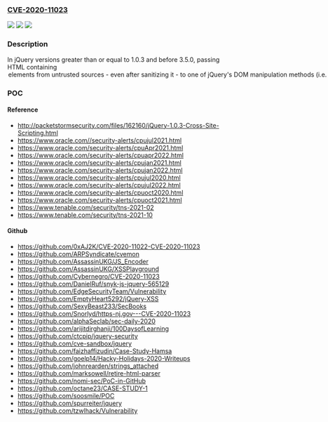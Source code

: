 ### [CVE-2020-11023](https://cve.mitre.org/cgi-bin/cvename.cgi?name=CVE-2020-11023)
![](https://img.shields.io/static/v1?label=Product&message=jQuery&color=blue)
![](https://img.shields.io/static/v1?label=Version&message=n%2Fa&color=blue)
![](https://img.shields.io/static/v1?label=Vulnerability&message=CWE-79%3A%20Improper%20Neutralization%20of%20Input%20During%20Web%20Page%20Generation%20('Cross-site%20Scripting')&color=brighgreen)

### Description

In jQuery versions greater than or equal to 1.0.3 and before 3.5.0, passing HTML containing <option> elements from untrusted sources - even after sanitizing it - to one of jQuery's DOM manipulation methods (i.e. .html(), .append(), and others) may execute untrusted code. This problem is patched in jQuery 3.5.0.

### POC

#### Reference
- http://packetstormsecurity.com/files/162160/jQuery-1.0.3-Cross-Site-Scripting.html
- https://www.oracle.com//security-alerts/cpujul2021.html
- https://www.oracle.com/security-alerts/cpuApr2021.html
- https://www.oracle.com/security-alerts/cpuapr2022.html
- https://www.oracle.com/security-alerts/cpujan2021.html
- https://www.oracle.com/security-alerts/cpujan2022.html
- https://www.oracle.com/security-alerts/cpujul2020.html
- https://www.oracle.com/security-alerts/cpujul2022.html
- https://www.oracle.com/security-alerts/cpuoct2020.html
- https://www.oracle.com/security-alerts/cpuoct2021.html
- https://www.tenable.com/security/tns-2021-02
- https://www.tenable.com/security/tns-2021-10

#### Github
- https://github.com/0xAJ2K/CVE-2020-11022-CVE-2020-11023
- https://github.com/ARPSyndicate/cvemon
- https://github.com/AssassinUKG/JS_Encoder
- https://github.com/AssassinUKG/XSSPlayground
- https://github.com/Cybernegro/CVE-2020-11023
- https://github.com/DanielRuf/snyk-js-jquery-565129
- https://github.com/EdgeSecurityTeam/Vulnerability
- https://github.com/EmptyHeart5292/jQuery-XSS
- https://github.com/SexyBeast233/SecBooks
- https://github.com/Snorlyd/https-nj.gov---CVE-2020-11023
- https://github.com/alphaSeclab/sec-daily-2020
- https://github.com/arijitdirghanji/100DaysofLearning
- https://github.com/ctcpip/jquery-security
- https://github.com/cve-sandbox/jquery
- https://github.com/faizhaffizudin/Case-Study-Hamsa
- https://github.com/goelp14/Hacky-Holidays-2020-Writeups
- https://github.com/johnrearden/strings_attached
- https://github.com/marksowell/retire-html-parser
- https://github.com/nomi-sec/PoC-in-GitHub
- https://github.com/octane23/CASE-STUDY-1
- https://github.com/soosmile/POC
- https://github.com/spurreiter/jquery
- https://github.com/tzwlhack/Vulnerability

